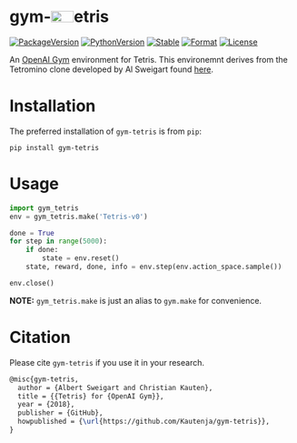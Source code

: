 # gym-<img src='https://github.com/Kautenja/gym-tetris/blob/master/sketch/T.svg' width=40 height=20/>etris

[![PackageVersion][pypi-version]][pypi-home]
[![PythonVersion][python-version]][python-home]
[![Stable][pypi-status]][pypi-home]
[![Format][pypi-format]][pypi-home]
[![License][pypi-license]](LICENSE)

[pypi-version]: https://badge.fury.io/py/gym-tetris.svg
[pypi-license]: https://img.shields.io/pypi/l/gym-tetris.svg
[pypi-status]: https://img.shields.io/pypi/status/gym-tetris.svg
[pypi-format]: https://img.shields.io/pypi/format/gym-tetris.svg
[pypi-home]: https://badge.fury.io/py/gym-tetris
[python-version]: https://img.shields.io/pypi/pyversions/gym-tetris.svg
[python-home]: https://python.org

An [OpenAI Gym](https://github.com/openai/gym) environment for Tetris. This environemnt 
derives from the Tetromino clone developed by Al Sweigart found [here][Tetromino].

[Tetromino]: http://inventwithpython.com/blog/2010/11/18/code-comments-tutorial-tetromino/

# Installation

The preferred installation of `gym-tetris` is from `pip`:

```shell
pip install gym-tetris
```

# Usage

```python
import gym_tetris
env = gym_tetris.make('Tetris-v0')

done = True
for step in range(5000):
    if done:
        state = env.reset()
    state, reward, done, info = env.step(env.action_space.sample())

env.close()
```

**NOTE:** `gym_tetris.make` is just an alias to `gym.make` for
convenience.

# Citation

Please cite `gym-tetris` if you use it in your research.

```tex
@misc{gym-tetris,
  author = {Albert Sweigart and Christian Kauten},
  title = {{Tetris} for {OpenAI Gym}},
  year = {2018},
  publisher = {GitHub},
  howpublished = {\url{https://github.com/Kautenja/gym-tetris}},
}
```
